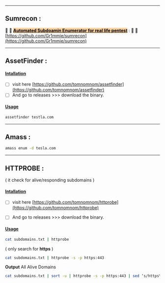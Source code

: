 - - -
## Sumrecon : 

👏 👏 <u>**<mark style="background: #FFB86CA6;">Automated Subdoamin Enumerator for real life pentest</mark>**</u> : 👏 👏 
[https://github.com/Gr1mmie/sumrecon](https://github.com/Gr1mmie/sumrecon)

- - -
## AssetFinder :

#### <u>Intallation</u>

- [ ] visit here [https://github.com/tomnomnom/assetfinder](https://github.com/tomnomnom/assetfinder)
- [ ] And go to releases >>> download the binary.

#### <u>Usage</u>

```sh
assetfinder testla.com
``` 

- - -
## Amass :

```sh
amass enum -d tesla.com
```

- - -

## HTTPROBE : 
( it check for alive/responding subdomains )

#### <u>Intallation</u>

- [ ] visit here [https://github.com/tomnomnom/httprobe](https://github.com/tomnomnom/httprobe)
- [ ] And go to releases >>> download the binary.


#### <u>Usage</u>

```sh
cat subdomains.txt | httprobe
```

( only search for **https** )
```sh
cat subdomains.txt | httprobe -s -p https:443 
```

**Output** All Alive Domains 
```sh
cat subdomains.txt | sort -u | httprobe -s -p https:443 | sed ‘s/https\?:\/\///’ | tr -d ‘:443’ >> alive-domains.txt
```
